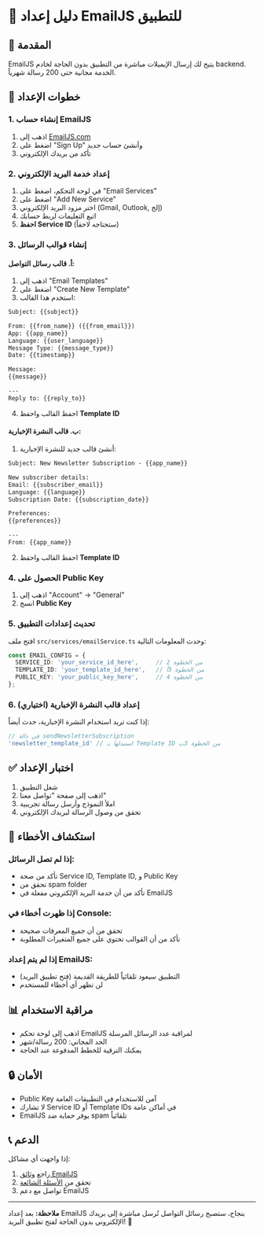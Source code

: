 # 📧 دليل إعداد EmailJS للتطبيق

## 🚀 **المقدمة**
EmailJS يتيح لك إرسال الإيميلات مباشرة من التطبيق بدون الحاجة لخادم backend. الخدمة مجانية حتى 200 رسالة شهرياً.

## 📝 **خطوات الإعداد**

### **1. إنشاء حساب EmailJS**
1. اذهب إلى [EmailJS.com](https://www.emailjs.com/)
2. اضغط على "Sign Up" وأنشئ حساب جديد
3. تأكد من بريدك الإلكتروني

### **2. إعداد خدمة البريد الإلكتروني**
1. في لوحة التحكم، اضغط على "Email Services"
2. اضغط على "Add New Service"
3. اختر مزود البريد الإلكتروني (Gmail, Outlook, إلخ)
4. اتبع التعليمات لربط حسابك
5. **احفظ Service ID** (ستحتاجه لاحقاً)

### **3. إنشاء قوالب الرسائل**

#### **أ. قالب رسائل التواصل:**
1. اذهب إلى "Email Templates"
2. اضغط على "Create New Template"
3. استخدم هذا القالب:

```html
Subject: {{subject}}

From: {{from_name}} ({{from_email}})
App: {{app_name}}
Language: {{user_language}}
Message Type: {{message_type}}
Date: {{timestamp}}

Message:
{{message}}

---
Reply to: {{reply_to}}
```

4. احفظ القالب واحفظ **Template ID**

#### **ب. قالب النشرة الإخبارية:**
1. أنشئ قالب جديد للنشرة الإخبارية:

```html
Subject: New Newsletter Subscription - {{app_name}}

New subscriber details:
Email: {{subscriber_email}}
Language: {{language}}
Subscription Date: {{subscription_date}}

Preferences:
{{preferences}}

---
From: {{app_name}}
```

2. احفظ القالب واحفظ **Template ID**

### **4. الحصول على Public Key**
1. اذهب إلى "Account" → "General"
2. انسخ **Public Key**

### **5. تحديث إعدادات التطبيق**
افتح ملف `src/services/emailService.ts` وحدث المعلومات التالية:

```typescript
const EMAIL_CONFIG = {
  SERVICE_ID: 'your_service_id_here',     // من الخطوة 2
  TEMPLATE_ID: 'your_template_id_here',   // من الخطوة 3أ
  PUBLIC_KEY: 'your_public_key_here',     // من الخطوة 4
};
```

### **6. إعداد قالب النشرة الإخبارية (اختياري)**
إذا كنت تريد استخدام النشرة الإخبارية، حدث أيضاً:

```typescript
// في دالة sendNewsletterSubscription
'newsletter_template_id' // استبدلها بـ Template ID من الخطوة 3ب
```

## ✅ **اختبار الإعداد**

1. شغل التطبيق
2. اذهب إلى صفحة "تواصل معنا"
3. املأ النموذج وأرسل رسالة تجريبية
4. تحقق من وصول الرسالة لبريدك الإلكتروني

## 🔧 **استكشاف الأخطاء**

### **إذا لم تصل الرسائل:**
- تأكد من صحة Service ID, Template ID, و Public Key
- تحقق من spam folder
- تأكد من أن خدمة البريد الإلكتروني مفعلة في EmailJS

### **إذا ظهرت أخطاء في Console:**
- تحقق من أن جميع المعرفات صحيحة
- تأكد من أن القوالب تحتوي على جميع المتغيرات المطلوبة

### **إذا لم يتم إعداد EmailJS:**
- التطبيق سيعود تلقائياً للطريقة القديمة (فتح تطبيق البريد)
- لن تظهر أي أخطاء للمستخدم

## 📊 **مراقبة الاستخدام**
- اذهب إلى لوحة تحكم EmailJS لمراقبة عدد الرسائل المرسلة
- الحد المجاني: 200 رسالة/شهر
- يمكنك الترقية للخطط المدفوعة عند الحاجة

## 🔒 **الأمان**
- Public Key آمن للاستخدام في التطبيقات العامة
- لا تشارك Service ID أو Template IDs في أماكن عامة
- EmailJS يوفر حماية ضد spam تلقائياً

## 📞 **الدعم**
إذا واجهت أي مشاكل:
1. راجع [وثائق EmailJS](https://www.emailjs.com/docs/)
2. تحقق من [الأسئلة الشائعة](https://www.emailjs.com/docs/faq/)
3. تواصل مع دعم EmailJS

---

**ملاحظة:** بعد إعداد EmailJS بنجاح، ستصبح رسائل التواصل تُرسل مباشرة إلى بريدك الإلكتروني بدون الحاجة لفتح تطبيق البريد! 🎉
